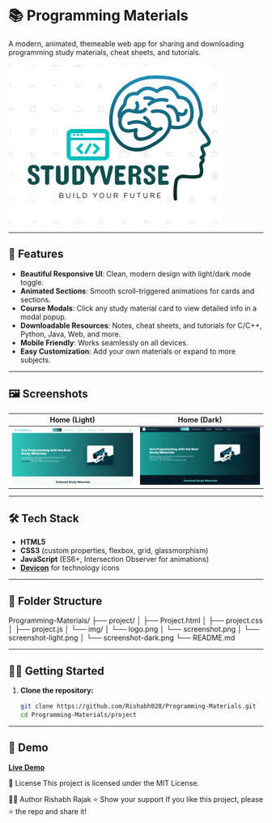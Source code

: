 # 📚 Programming Materials

A modern, animated, themeable web app for sharing and downloading programming study materials, cheat sheets, and tutorials.

![StudyVerse Screenshot](img/logo.png)

---

## 🚀 Features

- **Beautiful Responsive UI**: Clean, modern design with light/dark mode toggle.
- **Animated Sections**: Smooth scroll-triggered animations for cards and sections.
- **Course Modals**: Click any study material card to view detailed info in a modal popup.
- **Downloadable Resources**: Notes, cheat sheets, and tutorials for C/C++, Python, Java, Web, and more.
- **Mobile Friendly**: Works seamlessly on all devices.
- **Easy Customization**: Add your own materials or expand to more subjects.

---

## 🖼️ Screenshots

| Home (Light) | Home (Dark) |
|:---:|:---:|
| ![Light](img/light.png) | ![Dark](img/dark.png) |

---

## 🛠️ Tech Stack

- **HTML5**
- **CSS3** (custom properties, flexbox, grid, glassmorphism)
- **JavaScript** (ES6+, Intersection Observer for animations)
- **[Devicon](https://devicon.dev/)** for technology icons

---

## 📂 Folder Structure
Programming-Materials/ ├── project/ │ ├── Project.html │ ├── project.css │ ├── project.js │ └── img/ │ └── logo.png │ └── screenshot.png │ └── screenshot-light.png │ └── screenshot-dark.png └── README.md

---

## 🧑‍💻 Getting Started

1. **Clone the repository:**
   ```bash
   git clone https://github.com/Rishabh028/Programming-Materials.git
   cd Programming-Materials/project

---
## 🚀 Demo

[**Live Demo**](https://rishabh028.github.io/Programming-Materials/)

📄 License
This project is licensed under the MIT License.

🙋‍♂️ Author
Rishabh Rajak
⭐️ Show your support
If you like this project, please ⭐️ the repo and share it!
